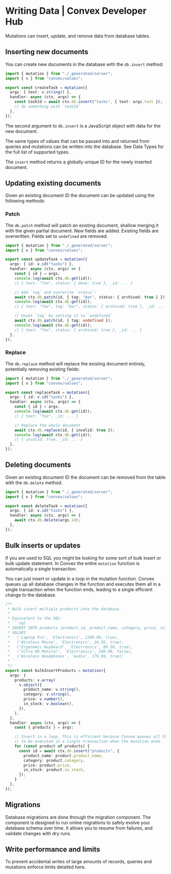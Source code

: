 # Writing Data | Convex Developer Hub

Mutations can insert, update, and remove data from database tables.

## Inserting new documents

You can create new documents in the database with the `db.insert` method:

```typescript
import { mutation } from "./_generated/server";
import { v } from "convex/values";

export const createTask = mutation({
  args: { text: v.string() },
  handler: async (ctx, args) => {
    const taskId = await ctx.db.insert("tasks", { text: args.text });
    // do something with `taskId`
  },
});
```

The second argument to `db.insert` is a JavaScript object with data for the new document.

The same types of values that can be passed into and returned from queries and mutations can be written into the database. See Data Types for the full list of supported types.

The `insert` method returns a globally unique ID for the newly inserted document.

## Updating existing documents

Given an existing document ID the document can be updated using the following methods:

### Patch

The `db.patch` method will patch an existing document, shallow merging it with the given partial document. New fields are added. Existing fields are overwritten. Fields set to `undefined` are removed.

```typescript
import { mutation } from "./_generated/server";
import { v } from "convex/values";

export const updateTask = mutation({
  args: { id: v.id("tasks") },
  handler: async (ctx, args) => {
    const { id } = args;
    console.log(await ctx.db.get(id));
    // { text: "foo", status: { done: true }, _id: ... }

    // Add `tag` and overwrite `status`:
    await ctx.db.patch(id, { tag: "bar", status: { archived: true } });
    console.log(await ctx.db.get(id));
    // { text: "foo", tag: "bar", status: { archived: true }, _id: ... }

    // Unset `tag` by setting it to `undefined`
    await ctx.db.patch(id, { tag: undefined });
    console.log(await ctx.db.get(id));
    // { text: "foo", status: { archived: true }, _id: ... }
  },
});
```

### Replace

The `db.replace` method will replace the existing document entirely, potentially removing existing fields:

```typescript
import { mutation } from "./_generated/server";
import { v } from "convex/values";

export const replaceTask = mutation({
  args: { id: v.id("tasks") },
  handler: async (ctx, args) => {
    const { id } = args;
    console.log(await ctx.db.get(id));
    // { text: "foo", _id: ... }

    // Replace the whole document
    await ctx.db.replace(id, { invalid: true });
    console.log(await ctx.db.get(id));
    // { invalid: true, _id: ... }
  },
});
```

## Deleting documents

Given an existing document ID the document can be removed from the table with the `db.delete` method.

```typescript
import { mutation } from "./_generated/server";
import { v } from "convex/values";

export const deleteTask = mutation({
  args: { id: v.id("tasks") },
  handler: async (ctx, args) => {
    await ctx.db.delete(args.id);
  },
});
```

## Bulk inserts or updates

If you are used to SQL you might be looking for some sort of bulk insert or bulk update statement. In Convex the entire `mutation` function is automatically a single transaction.

You can just insert or update in a loop in the mutation function. Convex queues up all database changes in the function and executes them all in a single transaction when the function ends, leading to a single efficient change to the database.

````typescript
/**
 * Bulk insert multiple products into the database.
 *
 * Equivalent to the SQL:
 * ```sql
 * INSERT INTO products (product_id, product_name, category, price, in_stock)
 * VALUES
 *   ('Laptop Pro', 'Electronics', 1299.99, true),
 *   ('Wireless Mouse', 'Electronics', 24.95, true),
 *   ('Ergonomic Keyboard', 'Electronics', 89.50, true),
 *   ('Ultra HD Monitor', 'Electronics', 349.99, false),
 *   ('Wireless Headphones', 'Audio', 179.99, true);
 * ```
 */
export const bulkInsertProducts = mutation({
  args: {
    products: v.array(
      v.object({
        product_name: v.string(),
        category: v.string(),
        price: v.number(),
        in_stock: v.boolean(),
      }),
    ),
  },
  handler: async (ctx, args) => {
    const { products } = args;

    // Insert in a loop. This is efficient because Convex queues all the changes
    // to be executed in a single transaction when the mutation ends.
    for (const product of products) {
      const id = await ctx.db.insert("products", {
        product_name: product.product_name,
        category: product.category,
        price: product.price,
        in_stock: product.in_stock,
      });
    }
  },
});
````

## Migrations

Database migrations are done through the migration component. The component is designed to run online migrations to safely evolve your database schema over time. It allows you to resume from failures, and validate changes with dry runs.

## Write performance and limits

To prevent accidental writes of large amounts of records, queries and mutations enforce limits detailed here.
